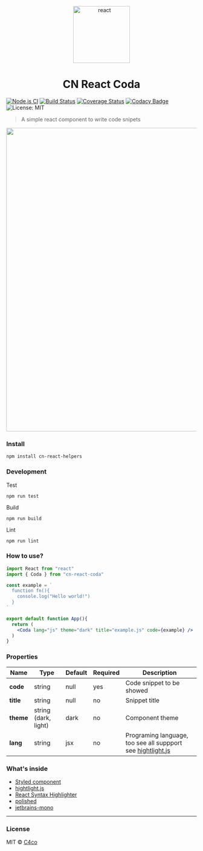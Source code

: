 <p align="center">
  <img alt="react" src="https://i.imgur.com/zxk1Zrm.png" width="150" />
</p>

<h1 align="center">
  CN React Coda
</h1>

[![Node.js CI](https://github.com/C4co/cn-react-coda/actions/workflows/ci.yml/badge.svg)](https://github.com/C4co/cn-react-coda/actions/workflows/ci.yml)
[![Build Status](https://travis-ci.com/C4co/cn-react-coda.svg?branch=master)](https://travis-ci.com/C4co/cn-react-coda)
[![Coverage Status](https://coveralls.io/repos/github/C4co/cn-react-coda/badge.svg?branch=master)](https://coveralls.io/github/C4co/cn-react-coda?branch=master)
[![Codacy Badge](https://app.codacy.com/project/badge/Grade/5367261f37c44d5eb932dbcb49c61990)](https://www.codacy.com/gh/C4co/cn-react-coda/dashboard?utm_source=github.com&amp;utm_medium=referral&amp;utm_content=C4co/cn-react-coda&amp;utm_campaign=Badge_Grade)
![License: MIT](https://img.shields.io/badge/License-MIT-blue.svg)

> A simple react component to write code snipets

<p align="center">
  <img width="800" src="https://i.imgur.com/Bwa0oa0.png"/>
</p>


### Install
```
npm install cn-react-helpers
```

### Development

Test
```
npm run test
```

Build
```
npm run build
```

Lint
```
npm run lint
```

### How to use?

```jsx
import React from "react"
import { Coda } from "cn-react-coda"

const example = `
  function fn(){
    console.log("Hello world!")
  }
`

export default function App(){
  return (
    <Coda lang="js" theme="dark" title="example.js" code={example} />
  )
}
```

### Properties

| Name  | Type                 | Default | Required | Description                                                                                      |
|-------|----------------------|---------|----------|--------------------------------------------------------------------------------------------------|
| **code**  | string               | null    | yes      | Code snippet to be showed                                                                        |
| **title** | string               | null    | no       | Snippet title                                                                                    |
| **theme** | string (dark, light) | dark    | no       | Component theme                                                                                  |
| **lang**  | string               | jsx     | no       | Programing language, too see all suppport see [hightlight.js](https://highlightjs.org/static/demo/) |

### What's inside

- [Styled component](https://styled-components.com/)
- [hightlight.js](https://highlightjs.org/)
- [React Syntax Highlighter](https://github.com/react-syntax-highlighter/react-syntax-highlighter)
- [polished](https://polished.js.org/)
- [jetbrains-mono](https://www.jetbrains.com/pt-br/lp/mono/)

---

### License

MIT © [C4co](https://github.com/C4co)
